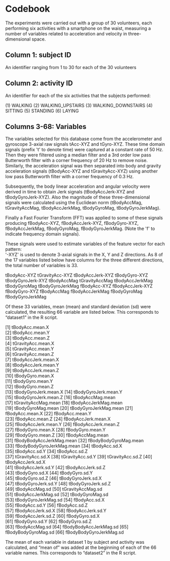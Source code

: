Codebook
=========

The experiments were carried out with a group of 30 volunteers, each performing six activities with a smartphone on the waist, measuring a number of variables related to acceleration and velocity in three-dimensional space.

Column 1: subject ID
--------------------
An identifier ranging from 1 to 30 for each of the 30 volunteers


Column 2: activity ID
---------------------
An identifier for each of the six activities that the subjects performed:

(1) WALKING
(2) WALKING_UPSTAIRS
(3) WALKING_DOWNSTAIRS
(4) SITTING
(5) STANDING
(6) LAYING

Columns 3-68: Variables
-----------------------
The variables selected for this database come from the accelerometer and gyroscope 3-axial raw signals tAcc-XYZ and tGyro-XYZ. These time domain signals (prefix 't' to denote time) were captured at a constant rate of 50 Hz. Then they were filtered using a median filter and a 3rd order low pass Butterworth filter with a corner frequency of 20 Hz to remove noise. Similarly, the acceleration signal was then separated into body and gravity acceleration signals (tBodyAcc-XYZ and tGravityAcc-XYZ) using another low pass Butterworth filter with a corner frequency of 0.3 Hz. 

Subsequently, the body linear acceleration and angular velocity were derived in time to obtain Jerk signals (tBodyAccJerk-XYZ and tBodyGyroJerk-XYZ). Also the magnitude of these three-dimensional signals were calculated using the Euclidean norm (tBodyAccMag, tGravityAccMag, tBodyAccJerkMag, tBodyGyroMag, tBodyGyroJerkMag). 

Finally a Fast Fourier Transform (FFT) was applied to some of these signals producing fBodyAcc-XYZ, fBodyAccJerk-XYZ, fBodyGyro-XYZ, fBodyAccJerkMag, fBodyGyroMag, fBodyGyroJerkMag. (Note the 'f' to indicate frequency domain signals). 

These signals were used to estimate variables of the feature vector for each pattern:  
'-XYZ' is used to denote 3-axial signals in the X, Y and Z directions. As 8 of the 17 variables listed below have columns for the three different directions, the total number of variables is 33.

tBodyAcc-XYZ
tGravityAcc-XYZ
tBodyAccJerk-XYZ
tBodyGyro-XYZ
tBodyGyroJerk-XYZ
tBodyAccMag
tGravityAccMag
tBodyAccJerkMag
tBodyGyroMag
tBodyGyroJerkMag
fBodyAcc-XYZ
fBodyAccJerk-XYZ
fBodyGyro-XYZ
fBodyAccMag
fBodyAccJerkMag
fBodyGyroMag
fBodyGyroJerkMag

Of these 33 variables, mean (mean) and standard deviation (sd) were calculated, the resulting 66 variable are listed below. This corresponds to “dataset1” in the R script.

 [1] tBodyAcc.mean.X         
 [2] tBodyAcc.mean.Y          
 [3] tBodyAcc.mean.Z           
 [4] tGravityAcc.mean.X       
 [5] tGravityAcc.mean.Y        
 [6] tGravityAcc.mean.Z       
 [7] tBodyAccJerk.mean.X       
 [8] tBodyAccJerk.mean.Y      
 [9] tBodyAccJerk.mean.Z       
[10] tBodyGyro.mean.X  
[11] tBodyGyro.mean.Y          
[12] tBodyGyro.mean.Z        
[13] tBodyGyroJerk.mean.X
[14] tBodyGyroJerk.mean.Y  
[15] tBodyGyroJerk.mean.Z
[16] tBodyAccMag.mean      
[17] tGravityAccMag.mean
[18] tBodyAccJerkMag.mean   
[19] tBodyGyroMag.mean
[20] tBodyGyroJerkMag.mean
[21] fBodyAcc.mean.X
[22] fBodyAcc.mean.Y       
[23] fBodyAcc.mean.Z
[24] fBodyAccJerk.mean.X     
[25] fBodyAccJerk.mean.Y
[26] fBodyAccJerk.mean.Z     
[27] fBodyGyro.mean.X
[28] fBodyGyro.mean.Y     
[29] fBodyGyro.mean.Z
[30] fBodyAccMag.mean   
[31] fBodyBodyAccJerkMag.mean
[32] fBodyBodyGyroMag.mean  
[33] fBodyBodyGyroJerkMag.mean
[34] tBodyAcc.sd.X          
[35] tBodyAcc.sd.Y
[34] tBodyAcc.sd.Z          
[37] tGravityAcc.sd.X
[38] tGravityAcc.sd.Y 
[39] tGravityAcc.sd.Z
[40] tBodyAccJerk.sd.X     
[41] tBodyAccJerk.sd.Y
[42] tBodyAccJerk.sd.Z       
[43] tBodyGyro.sd.X
[44] tBodyGyro.sd.Y   
[45] tBodyGyro.sd.Z
[46] tBodyGyroJerk.sd.X     
[47] tBodyGyroJerk.sd.Y
[48] tBodyGyroJerk.sd.Z    
[49] tBodyAccMag.sd
[50] tGravityAccMag.sd     
[51] tBodyAccJerkMag.sd
[52] tBodyGyroMag.sd     
[53] tBodyGyroJerkMag.sd
[54] fBodyAcc.sd.X      
[55] fBodyAcc.sd.Y
[56] fBodyAcc.sd.Z    
[57] fBodyAccJerk.sd.X
[58] fBodyAccJerk.sd.Y       
[59] fBodyAccJerk.sd.Z
[60] fBodyGyro.sd.X      
[61] fBodyGyro.sd.Y
[62] fBodyGyro.sd.Z        
[63] fBodyAccMag.sd
[64] fBodyBodyAccJerkMag.sd
[65] fBodyBodyGyroMag.sd
[66] fBodyBodyGyroJerkMag.sd


The mean of each variable in dataset 1 by subject and activity was calculated, and “mean of” was added at the beginning of each of the 66 variable names. This corresponds to “dataset2” in the R script.

